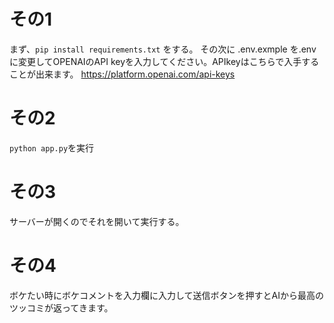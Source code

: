 # その1
まず、`pip install requirements.txt` をする。
その次に .env.exmple を.envに変更してOPENAIのAPI keyを入力してください。APIkeyはこちらで入手することが出来ます。
https://platform.openai.com/api-keys

# その2
`python app.py`を実行

# その3
サーバーが開くのでそれを開いて実行する。

# その4
ボケたい時にボケコメントを入力欄に入力して送信ボタンを押すとAIから最高のツッコミが返ってきます。
